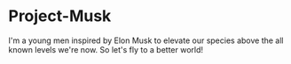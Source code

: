 # Project-Musk

I'm a young men inspired by Elon Musk to elevate our species above the all known levels we're now. So let's fly to a better world!
